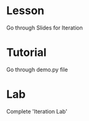 # Lesson 
Go through Slides for Iteration

# Tutorial
Go through demo.py file

# Lab
Complete 'Iteration Lab'